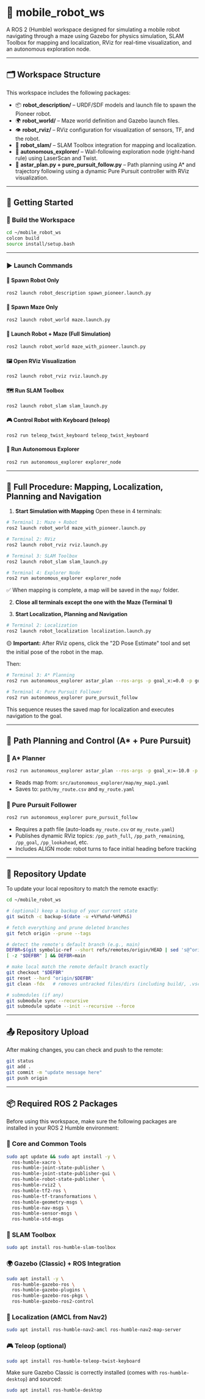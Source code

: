 
# 🤖 mobile_robot_ws

A ROS 2 (Humble) workspace designed for simulating a mobile robot navigating through a maze using Gazebo for physics simulation, SLAM Toolbox for mapping and localization, RViz for real-time visualization, and an autonomous exploration node.

---

## 🗂️ Workspace Structure

This workspace includes the following packages:

- 📦 **robot_description/** – URDF/SDF models and launch file to spawn the Pioneer robot.
- 🌍 **robot_world/** – Maze world definition and Gazebo launch files.
- 👁️ **robot_rviz/** – RViz configuration for visualization of sensors, TF, and the robot.
- 🧭 **robot_slam/** – SLAM Toolbox integration for mapping and localization.
- 🚀 **autonomous_explorer/** – Wall-following exploration node (right-hand rule) using LaserScan and Twist.
- 📍 **astar_plan.py + pure_pursuit_follow.py** – Path planning using A* and trajectory following using a dynamic Pure Pursuit controller with RViz visualization.

---

## 🚀 Getting Started

### 🔧 Build the Workspace

```bash
cd ~/mobile_robot_ws
colcon build
source install/setup.bash
```

---

### ▶️ Launch Commands

#### 🤖 Spawn Robot Only

```bash
ros2 launch robot_description spawn_pioneer.launch.py
```

#### 🧱 Spawn Maze Only

```bash
ros2 launch robot_world maze.launch.py
```

#### 🧩 Launch Robot + Maze (Full Simulation)

```bash
ros2 launch robot_world maze_with_pioneer.launch.py
```

#### 🖼️ Open RViz Visualization

```bash
ros2 launch robot_rviz rviz.launch.py
```

#### 🗺️ Run SLAM Toolbox

```bash
ros2 launch robot_slam slam_launch.py
```

#### 🎮 Control Robot with Keyboard (teleop)

```bash
ros2 run teleop_twist_keyboard teleop_twist_keyboard
```

#### 🤖 Run Autonomous Explorer

```bash
ros2 run autonomous_explorer explorer_node
```

---

## 🧭 Full Procedure: Mapping, Localization, Planning and Navigation

1. **Start Simulation with Mapping**
   Open these in 4 terminals:

```bash
# Terminal 1: Maze + Robot
ros2 launch robot_world maze_with_pioneer.launch.py

# Terminal 2: RViz
ros2 launch robot_rviz rviz.launch.py

# Terminal 3: SLAM Toolbox
ros2 launch robot_slam slam_launch.py

# Terminal 4: Explorer Node
ros2 run autonomous_explorer explorer_node
```

✅ When mapping is complete, a map will be saved in the `map/` folder.

2. **Close all terminals except the one with the Maze (Terminal 1)**

3. **Start Localization, Planning and Navigation**

```bash
# Terminal 2: Localization
ros2 launch robot_localization localization.launch.py
```

🟡 **Important:** After RViz opens, click the "2D Pose Estimate" tool and set the initial pose of the robot in the map.

Then:

```bash
# Terminal 3: A* Planning
ros2 run autonomous_explorer astar_plan --ros-args -p goal_x:=0.0 -p goal_y:=0.0

# Terminal 4: Pure Pursuit Follower
ros2 run autonomous_explorer pure_pursuit_follow
```

This sequence reuses the saved map for localization and executes navigation to the goal.

---

## 🧠 Path Planning and Control (A* + Pure Pursuit)

### 🧭 A* Planner

```bash
ros2 run autonomous_explorer astar_plan --ros-args -p goal_x:=-10.0 -p goal_y:=0.0
```

- Reads map from: `src/autonomous_explorer/map/my_map1.yaml`
- Saves to: `path/my_route.csv` and `my_route.yaml`

### 🚗 Pure Pursuit Follower

```bash
ros2 run autonomous_explorer pure_pursuit_follow
```

- Requires a path file (auto-loads `my_route.csv` or `my_route.yaml`)
- Publishes dynamic RViz topics: `/pp_path_full`, `/pp_path_remaining`, `/pp_goal`, `/pp_lookahead`, etc.
- Includes ALIGN mode: robot turns to face initial heading before tracking

---

## 🔄 Repository Update

To update your local repository to match the remote exactly:

```bash
cd ~/mobile_robot_ws

# (optional) keep a backup of your current state
git switch -c backup-$(date -u +%Y%m%d-%H%M%S)

# fetch everything and prune deleted branches
git fetch origin --prune --tags

# detect the remote's default branch (e.g., main)
DEFBR=$(git symbolic-ref --short refs/remotes/origin/HEAD | sed 's@^origin/@@')
[ -z "$DEFBR" ] && DEFBR=main

# make local match the remote default branch exactly
git checkout "$DEFBR"
git reset --hard "origin/$DEFBR"
git clean -fdx   # removes untracked files/dirs (including build/, .vscode/, etc.)

# submodules (if any)
git submodule sync --recursive
git submodule update --init --recursive --force
```

---


## 📤 Repository Upload

After making changes, you can check and push to the remote:

```bash
git status
git add .
git commit -m "update message here"
git push origin
```

---


## 📦 Required ROS 2 Packages

Before using this workspace, make sure the following packages are installed in your ROS 2 Humble environment:

### 🔧 Core and Common Tools

```bash
sudo apt update && sudo apt install -y \
  ros-humble-xacro \
  ros-humble-joint-state-publisher \
  ros-humble-joint-state-publisher-gui \
  ros-humble-robot-state-publisher \
  ros-humble-rviz2 \
  ros-humble-tf2-ros \
  ros-humble-tf-transformations \
  ros-humble-geometry-msgs \
  ros-humble-nav-msgs \
  ros-humble-sensor-msgs \
  ros-humble-std-msgs
```

### 🧭 SLAM Toolbox

```bash
sudo apt install ros-humble-slam-toolbox
```

### 🌍 Gazebo (Classic) + ROS Integration

```bash
sudo apt install -y \
  ros-humble-gazebo-ros \
  ros-humble-gazebo-plugins \
  ros-humble-gazebo-ros-pkgs \
  ros-humble-gazebo-ros2-control
```

### 🧭 Localization (AMCL from Nav2)

```bash
sudo apt install ros-humble-nav2-amcl ros-humble-nav2-map-server
```

### 🎮 Teleop (optional)

```bash
sudo apt install ros-humble-teleop-twist-keyboard
```

Make sure Gazebo Classic is correctly installed (comes with `ros-humble-desktop`) and sourced:

```bash
sudo apt install ros-humble-desktop
```